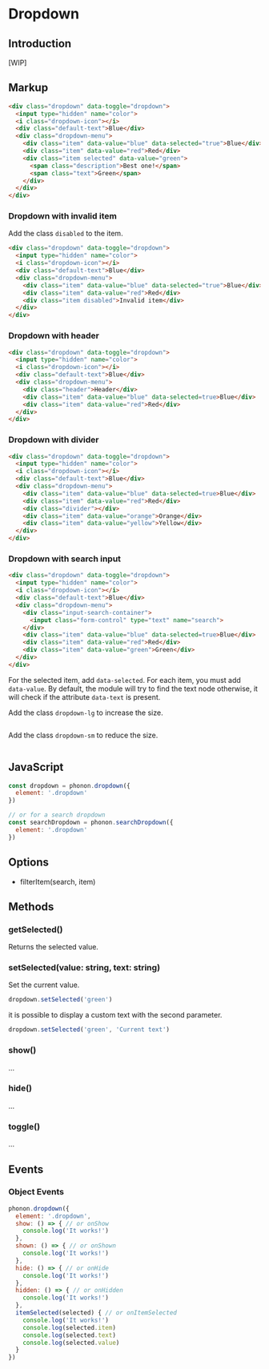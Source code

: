 # Dropdown

## Introduction

[WIP]

## Markup

```html
<div class="dropdown" data-toggle="dropdown">
  <input type="hidden" name="color">
  <i class="dropdown-icon"></i>
  <div class="default-text">Blue</div>
  <div class="dropdown-menu">
    <div class="item" data-value="blue" data-selected="true">Blue</div>
    <div class="item" data-value="red">Red</div>
    <div class="item selected" data-value="green">
      <span class="description">Best one!</span>
      <span class="text">Green</span>
    </div>
  </div>
</div>
```

### Dropdown with invalid item

Add the class `disabled` to the item.

```html
<div class="dropdown" data-toggle="dropdown">
  <input type="hidden" name="color">
  <i class="dropdown-icon"></i>
  <div class="default-text">Blue</div>
  <div class="dropdown-menu">
    <div class="item" data-value="blue" data-selected="true">Blue</div>
    <div class="item" data-value="red">Red</div>
    <div class="item disabled">Invalid item</div> 
  </div>
</div>
```

### Dropdown with header

```html
<div class="dropdown" data-toggle="dropdown">
  <input type="hidden" name="color">
  <i class="dropdown-icon"></i>
  <div class="default-text">Blue</div>
  <div class="dropdown-menu">
    <div class="header">Header</div>
    <div class="item" data-value="blue" data-selected=true>Blue</div>
    <div class="item" data-value="red">Red</div>
  </div>
</div>
```

### Dropdown with divider

```html
<div class="dropdown" data-toggle="dropdown">
  <input type="hidden" name="color">
  <i class="dropdown-icon"></i>
  <div class="default-text">Blue</div>
  <div class="dropdown-menu">
    <div class="item" data-value="blue" data-selected=true>Blue</div>
    <div class="item" data-value="red">Red</div>
    <div class="divider"></div>
    <div class="item" data-value="orange">Orange</div>
    <div class="item" data-value="yellow">Yellow</div>
  </div>
</div>
```

### Dropdown with search input

```html
<div class="dropdown" data-toggle="dropdown">
  <input type="hidden" name="color">
  <i class="dropdown-icon"></i>
  <div class="default-text">Blue</div>
  <div class="dropdown-menu">
    <div class="input-search-container">
      <input class="form-control" type="text" name="search">    
    </div>          
    <div class="item" data-value="blue" data-selected=true>Blue</div>
    <div class="item" data-value="red">Red</div>
    <div class="item" data-value="green">Green</div>
  </div>
</div>
```

For the selected item, add `data-selected`.
For each item, you must add `data-value`.
By default, the module will try to find the text node otherwise, it will check if the attribute `data-text` is present.

Add the class `dropdown-lg` to increase the size.

```html

```


Add the class `dropdown-sm` to reduce the size.

```html

```

## JavaScript

```js
const dropdown = phonon.dropdown({
  element: '.dropdown'
})

// or for a search dropdown
const searchDropdown = phonon.searchDropdown({
  element: '.dropdown'
})
```

## Options

- filterItem(search, item)

## Methods

### getSelected()

Returns the selected value.

### setSelected(value: string, text: string)

Set the current value.

```js
dropdown.setSelected('green')
```

it is possible to display a custom text with the second parameter.

```js
dropdown.setSelected('green', 'Current text')
```

### show()

...

### hide()

...

### toggle()

...

## Events

### Object Events

```js
phonon.dropdown({
  element: '.dropdown',
  show: () => { // or onShow
    console.log('It works!')
  },
  shown: () => { // or onShown
    console.log('It works!')
  },
  hide: () => { // or onHide
    console.log('It works!')
  },
  hidden: () => { // or onHidden
    console.log('It works!')
  },
  itemSelected(selected) { // or onItemSelected
    console.log('It works!')
    console.log(selected.item)
    console.log(selected.text)
    console.log(selected.value)
  }
})
```
